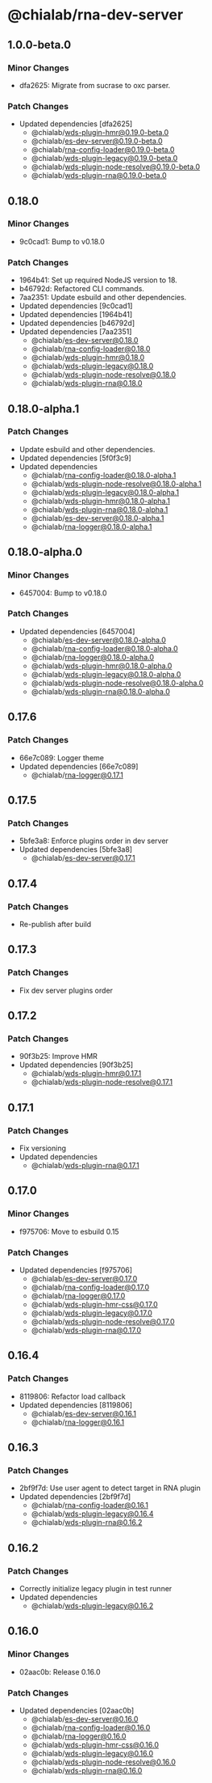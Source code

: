 # @chialab/rna-dev-server

## 1.0.0-beta.0

### Minor Changes

- dfa2625: Migrate from sucrase to oxc parser.

### Patch Changes

- Updated dependencies [dfa2625]
  - @chialab/wds-plugin-hmr@0.19.0-beta.0
  - @chialab/es-dev-server@0.19.0-beta.0
  - @chialab/rna-config-loader@0.19.0-beta.0
  - @chialab/wds-plugin-legacy@0.19.0-beta.0
  - @chialab/wds-plugin-node-resolve@0.19.0-beta.0
  - @chialab/wds-plugin-rna@0.19.0-beta.0

## 0.18.0

### Minor Changes

- 9c0cad1: Bump to v0.18.0

### Patch Changes

- 1964b41: Set up required NodeJS version to 18.
- b46792d: Refactored CLI commands.
- 7aa2351: Update esbuild and other dependencies.
- Updated dependencies [9c0cad1]
- Updated dependencies [1964b41]
- Updated dependencies [b46792d]
- Updated dependencies [7aa2351]
  - @chialab/es-dev-server@0.18.0
  - @chialab/rna-config-loader@0.18.0
  - @chialab/wds-plugin-hmr@0.18.0
  - @chialab/wds-plugin-legacy@0.18.0
  - @chialab/wds-plugin-node-resolve@0.18.0
  - @chialab/wds-plugin-rna@0.18.0

## 0.18.0-alpha.1

### Patch Changes

- Update esbuild and other dependencies.
- Updated dependencies [5f0f3c9]
- Updated dependencies
  - @chialab/rna-config-loader@0.18.0-alpha.1
  - @chialab/wds-plugin-node-resolve@0.18.0-alpha.1
  - @chialab/wds-plugin-legacy@0.18.0-alpha.1
  - @chialab/wds-plugin-hmr@0.18.0-alpha.1
  - @chialab/wds-plugin-rna@0.18.0-alpha.1
  - @chialab/es-dev-server@0.18.0-alpha.1
  - @chialab/rna-logger@0.18.0-alpha.1

## 0.18.0-alpha.0

### Minor Changes

- 6457004: Bump to v0.18.0

### Patch Changes

- Updated dependencies [6457004]
  - @chialab/es-dev-server@0.18.0-alpha.0
  - @chialab/rna-config-loader@0.18.0-alpha.0
  - @chialab/rna-logger@0.18.0-alpha.0
  - @chialab/wds-plugin-hmr@0.18.0-alpha.0
  - @chialab/wds-plugin-legacy@0.18.0-alpha.0
  - @chialab/wds-plugin-node-resolve@0.18.0-alpha.0
  - @chialab/wds-plugin-rna@0.18.0-alpha.0

## 0.17.6

### Patch Changes

- 66e7c089: Logger theme
- Updated dependencies [66e7c089]
  - @chialab/rna-logger@0.17.1

## 0.17.5

### Patch Changes

- 5bfe3a8: Enforce plugins order in dev server
- Updated dependencies [5bfe3a8]
  - @chialab/es-dev-server@0.17.1

## 0.17.4

### Patch Changes

- Re-publish after build

## 0.17.3

### Patch Changes

- Fix dev server plugins order

## 0.17.2

### Patch Changes

- 90f3b25: Improve HMR
- Updated dependencies [90f3b25]
  - @chialab/wds-plugin-hmr@0.17.1
  - @chialab/wds-plugin-node-resolve@0.17.1

## 0.17.1

### Patch Changes

- Fix versioning
- Updated dependencies
  - @chialab/wds-plugin-rna@0.17.1

## 0.17.0

### Minor Changes

- f975706: Move to esbuild 0.15

### Patch Changes

- Updated dependencies [f975706]
  - @chialab/es-dev-server@0.17.0
  - @chialab/rna-config-loader@0.17.0
  - @chialab/rna-logger@0.17.0
  - @chialab/wds-plugin-hmr-css@0.17.0
  - @chialab/wds-plugin-legacy@0.17.0
  - @chialab/wds-plugin-node-resolve@0.17.0
  - @chialab/wds-plugin-rna@0.17.0

## 0.16.4

### Patch Changes

- 8119806: Refactor load callback
- Updated dependencies [8119806]
  - @chialab/es-dev-server@0.16.1
  - @chialab/rna-logger@0.16.1

## 0.16.3

### Patch Changes

- 2bf9f7d: Use user agent to detect target in RNA plugin
- Updated dependencies [2bf9f7d]
  - @chialab/rna-config-loader@0.16.1
  - @chialab/wds-plugin-legacy@0.16.4
  - @chialab/wds-plugin-rna@0.16.2

## 0.16.2

### Patch Changes

- Correctly initialize legacy plugin in test runner
- Updated dependencies
  - @chialab/wds-plugin-legacy@0.16.2

## 0.16.0

### Minor Changes

- 02aac0b: Release 0.16.0

### Patch Changes

- Updated dependencies [02aac0b]
  - @chialab/es-dev-server@0.16.0
  - @chialab/rna-config-loader@0.16.0
  - @chialab/rna-logger@0.16.0
  - @chialab/wds-plugin-hmr-css@0.16.0
  - @chialab/wds-plugin-legacy@0.16.0
  - @chialab/wds-plugin-node-resolve@0.16.0
  - @chialab/wds-plugin-rna@0.16.0
